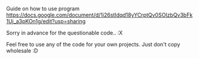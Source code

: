 Guide on how to use program 
https://docs.google.com/document/d/1i26stIdqd18yYCrptQv0SOIzbQv3bFk1Uj_a3pKOn1g/edit?usp=sharing

Sorry in advance for the questionable code.. :X

Feel free to use any of the code for your own projects. Just don't copy wholesale :D

